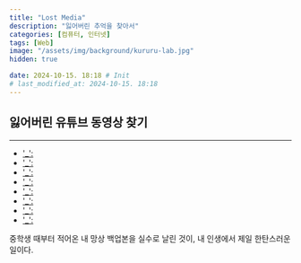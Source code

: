 ```yaml
---
title: "Lost Media"
description: "잃어버린 추억을 찾아서"
categories: [컴퓨터, 인터넷]
tags: [Web]
image: "/assets/img/background/kururu-lab.jpg"
hidden: true

date: 2024-10-15. 18:18 # Init
# last_modified_at: 2024-10-15. 18:18
---
```


## 잃어버린 유튜브 동영상 찾기

---

- ['_':](https://gall.dcinside.com/mgallery/board/view/?id=rnrsorpdlaqkdthd&no=505916)
- ['_':](https://playboard.co/)
- ['_':](https://web.archive.org/web/20150223000254oe_/https://r2---sn-a5m7zu76.googlevideo.com/videoplayback?upn=t335flHEUSU&ipbits=0&cwbf=0.25&pl=20&signature=1D4373D86FA5C9B21445DA3A3247A7258CB4E62C.3C86177E151F76321CB74BB58E72701CD7B31E27&source=youtube&id=o-ANk9rDFP__VmFOUy4YNnsYBvshkeYKN3Mzx19zuh67gw&expire=1424671261&fexp=904723%2C905657%2C907263%2C924808%2C927622%2C931397%2C936932%2C9405613%2C9405988%2C9406305%2C943917%2C947225%2C948124%2C948703%2C952302%2C952605%2C952612%2C952901%2C955301%2C957201%2C959701&key=cms1&sparams=cwbf,dur,expire,id,initcwndbps,ip,ipbits,itag,mm,ms,mv,pl,ratebypass,requiressl,source,upn&ip=207.241.237.140&dur=1467.385&ratebypass=yes&itag=22&sver=3&requiressl=yes&signature=&redirect_counter=1&req_id=4b8467980213a3ee&cms_redirect=yes&mm=26&ms=tsu&mt=1424649616&mv=m)
- ['_':](https://x.com/NyaNyaNyangC/status/1840906297958715418)
- ['_':](https://x.com/ye0ng_bb/status/1840740903696339395)
- ['_':](https://www.youtube.com/watch?v=BTmNBLxgPOQ)
- ['_':](https://www.youtube.com/watch?v=j0VSdmzazM8)
- ['_':](https://cafe.naver.com/steamindiegame/18475490)

중학생 때부터 적어온 내 망상 백업본을 실수로 날린 것이, 내 인생에서 제일 한탄스러운 일이다.  
